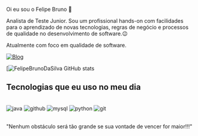 Oi eu sou o Felipe Bruno 👋

Analista de Teste Junior. Sou um profissional hands-on com facilidades para o aprendizado de novas tecnologias, regras de negócio e processos de qualidade no desenvolvimento de software.😉

Atualmente com foco em qualidade de software.

[![Blog](https://img.shields.io/badge/LinkedIn-0077B5?style=for-the-badge&logo=linkedin&logoColor=white)](https://www.linkedin.com/in/felipebruno9089/)



[![FelipeBrunoDaSilva GitHub stats](https://github-readme-stats.vercel.app/api?username=FelipeBrunoDaSilva&show_icons=true&theme=dracula)


## Tecnologias que eu uso no meu dia

<div style="display: inline_block"><br/>
  <img align="center" alt="java" src="https://img.shields.io/badge/Java-ED8B00?style=for-the-badge&logo=openjdk&logoColor=white"/>

  <img align="center" alt="github" src="https://img.shields.io/badge/GitHub-100000?style=for-the-badge&logo=github&logoColor=white"/>

  
  <img align="center" alt="mysql" src="https://img.shields.io/badge/MySQL-00000F?style=for-the-badge&logo=mysql&logoColor=white"/>

  <img align="center" alt="python" src="https://img.shields.io/badge/Python-3776AB?style=for-the-badge&logo=python&logoColor=white"/>
  
  <img align="center" alt="git" src="https://img.shields.io/badge/GIT-E44C30?style=for-the-badge&logo=git&logoColor=white"/>
  
</div><br>


"Nenhum obstáculo será tão grande se sua vontade de vencer for maior!!!"







